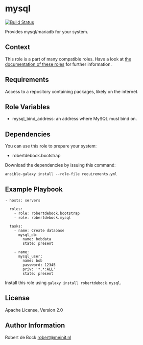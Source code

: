 mysql
=========

[![Build Status](https://travis-ci.org/robertdebock/ansible-role-mysql.svg?branch=master)](https://travis-ci.org/robertdebock/ansible-role-mysql)

Provides mysql/mariadb for your system.

Context
--------
This role is a part of many compatible roles. Have a look at [the documentation of these roles](https://robertdebock.nl/) for further information.

Requirements
------------

Access to a repository containing packages, likely on the internet.

Role Variables
--------------

- mysql_bind_address: an address where MySQL must bind on.

Dependencies
------------

You can use this role to prepare your system:

- robertdebock.bootstrap

Download the dependencies by issuing this command:
```
ansible-galaxy install --role-file requirements.yml
```

Example Playbook
----------------

```
- hosts: servers

  roles:
    - role: robertdebock.bootstrap
    - role: robertdebock.mysql

  tasks:
    - name: Create database
      mysql_db:
        name: bobdata
        state: present

    - name:
      mysql_user:
        name: bob
        password: 12345
        priv: '*.*:ALL'
        state: present
```

Install this role using `galaxy install robertdebock.mysql`.

License
-------

Apache License, Version 2.0

Author Information
------------------

Robert de Bock <robert@meinit.nl>

